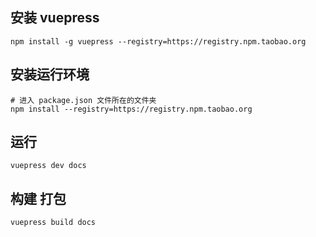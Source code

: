 ## 安装 vuepress

~~~shell
npm install -g vuepress --registry=https://registry.npm.taobao.org
~~~



## 安装运行环境

~~~shell
# 进入 package.json 文件所在的文件夹
npm install --registry=https://registry.npm.taobao.org
~~~



## 运行

~~~shell
vuepress dev docs
~~~



## 构建 打包

```shell
vuepress build docs
```

